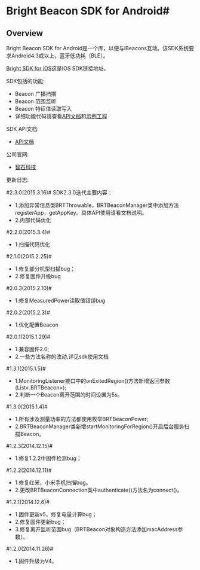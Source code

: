 # Bright Beacon SDK for Android#

## Overview ##

Bright Beacon SDK for Android是一个库，以便与iBeacons互动。该SDK系统要求Android4.3或以上，蓝牙低功耗（BLE）。

[Bright SDK for iOS](https://github.com/BrightBeacon/iOS-SDK.git)这是IOS SDK链接地址。

SDK包括的功能:

- Beacon 广播扫描
- Beacon 范围监听
- Beacon 特征值读取写入
-  详细功能代码请查看[API文档](http://brightbeacon.github.io/BrightBeacon_Android_SDK)和[示例工程](https://github.com/BrightBeacon/Android-SDK/tree/master/Examples) 

SDK API文档: 

 - [API文档](http://brightbeacon.github.io/BrightBeacon_Android_SDK)

公司官网:

 - [智石科技](http://www.brtbeacon.com)
 
更新日志:


#2.3.0(2015.3.16)#
 SDK2.3.0迭代主要内容：
 
- 1.添加异常信息类BRTThrowable，BRTBeaconManager类中添加方法registerApp，getAppKey。具体API使用请看文档说明。
- 2.内部代码优化

#2.2.0(2015.3.4)#
- 1.扫描代码优化

#2.1.0(2015.2.25)#
- 1.修复部分机型扫描bug；
- 2.修复固件升级bug
 
#2.0.3(2015.2.10)#
- 1.修复MeasuredPower读取值错误bug

#2.0.2(2015.2.3)#
- 1.优化配置Beacon

#2.0.1(2015.1.29)#
- 1.兼容固件2.0;
- 2.一些方法名称的改动,详见sdk使用文档

#1.3.1(2015.1.5)#
- 1.MonitoringListener接口中的onExitedRegion()方法新增返回参数(List<.BRTBeacon>);
- 2.判断一个Beacon离开范围的时间设置为5s。

#1.3.0(2015.1.4)#
- 1.所有涉及测量功率的方法都使用枚举BRTBeaconPower;
- 2.BRTBeaconManager类新增startMonitoringForRegion()开启后台服务扫描Beacon。

#1.2.3(2014.12.15)#
- 1.修复1.2.2中固件检测bug；

#1.2.2(2014.12.11)#
- 1.修复红米，小米手机扫描bug。
- 2.更改BRTBeaconConnection类中authenticate()方法名为connect()。

#1.2.1(2014.12.6)#
- 1.固件更新v5，修复电量计算bug；
- 2.修复固件更新bug；
- 3.修复离开监听范围bug（BRTBeacon对象构造方法添加macAddress参数）。

#1.2.0(2014.11.26)#
- 1.固件升级为V4。


 




